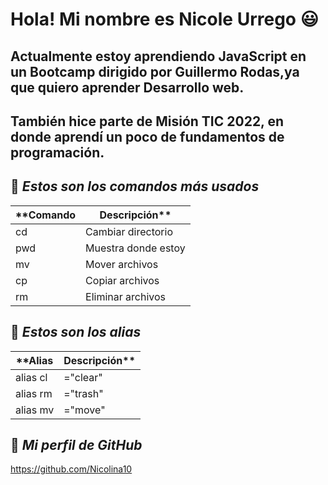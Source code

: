 # Hola! Mi nombre es Nicole Urrego :smiley:
## Actualmente estoy aprendiendo JavaScript en un Bootcamp dirigido por Guillermo Rodas,ya que quiero aprender Desarrollo web.
## También hice parte de Misión TIC 2022, en donde aprendí un poco de fundamentos de programación.

## :large_orange_diamond: *Estos son los comandos más usados*

|**Comando| Descripción**    |
|-------|------------------- |
|cd     | Cambiar directorio |
|pwd    | Muestra donde estoy|
|mv     | Mover archivos     |
|cp     | Copiar archivos    |
|rm     | Eliminar archivos  |

## :large_orange_diamond: *Estos son los alias*

|**Alias   | Descripción**|
|----------|--------------|
| alias cl | ="clear"     |
| alias rm | ="trash"     |
| alias mv | ="move"      |

## :link: *Mi perfil de GitHub* 
https://github.com/Nicolina10